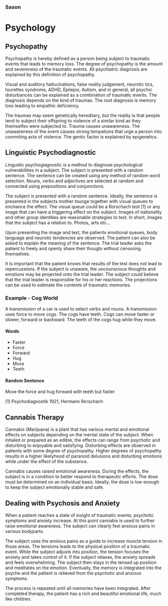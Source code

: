 ### Sason
# Psychology

## Psychopathy
Psychopathy is hereby defined as a person being subject to traumatic events that leads to memory loss. The degree of psychopathy is the amount and severeness of the traumatic events. All psychiatric diagnosis are explained by this definition of psychopathy. 

Visual and auditory hallucinations, false reality judgement, neurotic tics, tourettes syndrome, ADHD, Epilepsi, Autism, and in general, all psychic disturbances can be explained as a combination of traumatic events. The diagnosis depends on the kind of traumas. The root diagnosis is memory loss leading to empathic deficiency. 

The traumas may seem genetically hereditary, but the reality is that people tend to subject their offspring to violence of a similar kind as they themselfes were subjected to. Trauma causes unawareness. The unawareness of the event causes strong tempations that urge a person into commiting acts of violence. The gentic factor is explained by epigenetics.

## Linguistic Psychodiagnostic

Lingustic psychogiagnostic is a method to diagnose psychological vulnerabilities in a subject. The subject is presented with a random sentence. The sentence can be created using any method of random word selection. Nouns, verbs and adjectives are selected at random and connected using prepositions and conjunctions.

The subject is presented with a random sentence. Ideally, the sentence is presented in the subjects mother tounge together with visual queues to enchance the effect. The visual queue could be a Rorschach test [1] or any image that can have a triggering effect on the subject. Images of nationality and other group identities are reasonable strategies to test. In short, images that the subject has a relation to. Photos, arts etc...

Upon presenting the image and text, the patients emotional queues, body language and neurotic tendencies are observed. The patient can also be asked to explain the meaning of the sentence. The trial leader asks the patient to freely and openly share their thougts without censoring themselves. 

It is important that the patient knows that results of the test does not lead to repercussions. If the subject is unaware, the uncounscious thoughts and emotions may be projected onto the trial leader. The subject could believe that the trial leader is responsible for his or her reactions. The projections can be used to estimate the contents of traumatic memories.

### Example - Cog World
A transmission of a car is used to select verbs and nouns. A transmission uses force to move cogs. The cogs have teeth. Cogs can move faster or slower, forward or backward. The teeth of the cogs hug while they move. 

#### Words
* Faster
* Force
* Forward 
* Hug
* Move
* Teeth

#### Random Sentence
Move the force and hug forward with teeth but faster

[1] Psychodiagnostik 1921, Hermann Rorschach

## Cannabis Therapy
Cannabis (Marijuana) is a plant that has various mental and emotional effects on subjects depending on the mental state of the subject. When inhaled or prepared as an edible, the effects can range from psychotic and disturbing to enjoyable and satisfying. Disturbing effects are observed in patients with some degree of psychopathy. Higher degrees of psychopathy results in a higher likelyhood of paranoid delusions and disturbing emotions while under the effect of the substance.

Cannabis causes raised emotional awareness. During the effects, the subject is in a condition to better respond to therapeutic efforts. The dose must be determined on an individual basis. Ideally, the dose is low enough to keep the subject emotionally stable and safe.  

## Dealing with Psychosis and Anxiety
When a patient reaches a state of insight of traumatic events, psychotic symptoms and anxiety increase. At this point cannabis is used to further raise emotional awareness. The subject can clearly feel anxious pains in various bodyparts. 

The subject uses the anxious pains as a guide to increase muscle tension in those areas. The tensions leads to the physical position of a traumatic event. While the subject adjusts into position, the tension focuses the anxiety and takes control of it. If the subject relaxes, the anxiety spreads and feels overwhelming. The subject then stays in the tensed up position and meditates on the emotion. Eventually, the memory is integrated into the psyche and the patient is relieved from the psychotic and anxious symptoms.    

The process is repeated until all memories have been integrated. After completed therapy, the patient has a rich and beautiful emotional life, much like children. 

